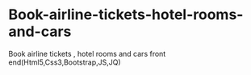 # Book-airline-tickets-hotel-rooms-and-cars
Book airline tickets , hotel rooms and cars front end(Html5,Css3,Bootstrap,JS,JQ)
